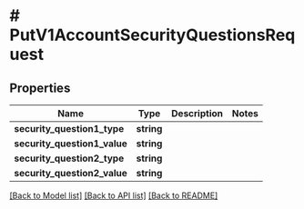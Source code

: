 # # PutV1AccountSecurityQuestionsRequest

## Properties

Name | Type | Description | Notes
------------ | ------------- | ------------- | -------------
**security_question1_type** | **string** |  |
**security_question1_value** | **string** |  |
**security_question2_type** | **string** |  |
**security_question2_value** | **string** |  |

[[Back to Model list]](../../README.md#models) [[Back to API list]](../../README.md#endpoints) [[Back to README]](../../README.md)

